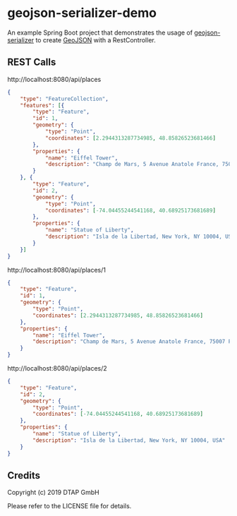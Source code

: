 # geojson-serializer-demo

An example Spring Boot project that demonstrates the usage of [geojson-serializer](https://github.com/dtap-gmbh/geojson-serializer) to create [GeoJSON](https://tools.ietf.org/html/rfc7946) with a RestController.

## REST Calls

http://localhost:8080/api/places

```json
{
	"type": "FeatureCollection",
	"features": [{
		"type": "Feature",
		"id": 1,
		"geometry": {
			"type": "Point",
			"coordinates": [2.2944313287734985, 48.85826523681466]
		},
		"properties": {
			"name": "Eiffel Tower",
			"description": "Champ de Mars, 5 Avenue Anatole France, 75007 Paris, France"
		}
	}, {
		"type": "Feature",
		"id": 2,
		"geometry": {
			"type": "Point",
			"coordinates": [-74.04455244541168, 40.68925173681689]
		},
		"properties": {
			"name": "Statue of Liberty",
			"description": "Isla de la Libertad, New York, NY 10004, USA"
		}
	}]
}
```

http://localhost:8080/api/places/1

```json
{
    "type": "Feature",
    "id": 1,
    "geometry": {
        "type": "Point",
        "coordinates": [2.2944313287734985, 48.85826523681466]
    },
    "properties": {
        "name": "Eiffel Tower",
        "description": "Champ de Mars, 5 Avenue Anatole France, 75007 Paris, France"
    }
}
```

http://localhost:8080/api/places/2

```json
{
	"type": "Feature",
	"id": 2,
	"geometry": {
		"type": "Point",
		"coordinates": [-74.04455244541168, 40.68925173681689]
	},
	"properties": {
		"name": "Statue of Liberty",
		"description": "Isla de la Libertad, New York, NY 10004, USA"
	}
}
```

## Credits

Copyright (c) 2019 DTAP GmbH

Please refer to the LICENSE file for details.
